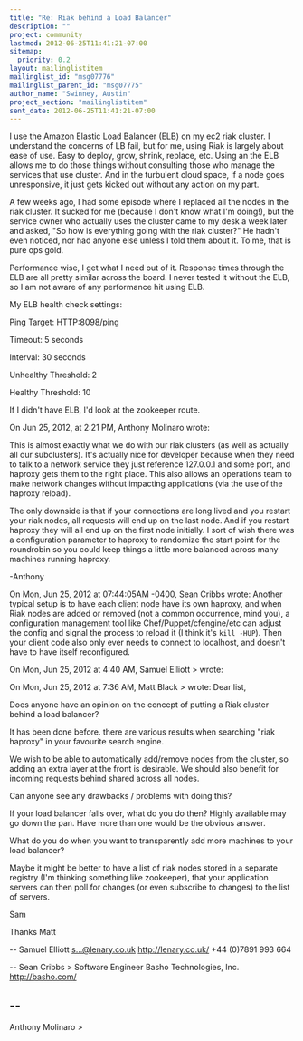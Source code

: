 ```yaml
---
title: "Re: Riak behind a Load Balancer"
description: ""
project: community
lastmod: 2012-06-25T11:41:21-07:00
sitemap:
  priority: 0.2
layout: mailinglistitem
mailinglist_id: "msg07776"
mailinglist_parent_id: "msg07775"
author_name: "Swinney, Austin"
project_section: "mailinglistitem"
sent_date: 2012-06-25T11:41:21-07:00
---
```



I use the Amazon Elastic Load Balancer (ELB) on my ec2 riak cluster. I 
understand the concerns of LB fail, but for me, using Riak is largely about 
ease of use. Easy to deploy, grow, shrink, replace, etc. Using an the ELB 
allows me to do those things without consulting those who manage the services 
that use cluster. And in the turbulent cloud space, if a node goes 
unresponsive, it just gets kicked out without any action on my part.

A few weeks ago, I had some episode where I replaced all the nodes in the riak 
cluster. It sucked for me (because I don't know what I'm doing!), but the 
service owner who actually uses the cluster came to my desk a week later and 
asked, "So how is everything going with the riak cluster?" He hadn't even 
noticed, nor had anyone else unless I told them about it. To me, that is pure 
ops gold.

Performance wise, I get what I need out of it. Response times through the ELB 
are all pretty similar across the board. I never tested it without the ELB, so 
I am not aware of any performance hit using ELB.

My ELB health check settings:

Ping Target:
HTTP:8098/ping

Timeout:
5 seconds

Interval:
30 seconds

Unhealthy Threshold:
2

Healthy Threshold:
10

If I didn't have ELB, I'd look at the zookeeper route.

On Jun 25, 2012, at 2:21 PM, Anthony Molinaro wrote:

This is almost exactly what we do with our riak clusters (as well as actually
all our subclusters). It's actually nice for developer because when they
need to talk to a network service they just reference 127.0.0.1 and some
port, and haproxy gets them to the right place. This also allows an
operations team to make network changes without impacting applications
(via the use of the haproxy reload).

The only downside is that if your connections are long lived and you restart
your riak nodes, all requests will end up on the last node. And if you restart
haproxy they will all end up on the first node initially. I sort of wish
there was a configuration parameter to haproxy to randomize the start
point for the roundrobin so you could keep things a little more balanced
across many machines running haproxy.

-Anthony

On Mon, Jun 25, 2012 at 07:44:05AM -0400, Sean Cribbs wrote:
Another typical setup is to have each client node have its own haproxy, and
when Riak nodes are added or removed (not a common occurrence, mind you), a
configuration management tool like Chef/Puppet/cfengine/etc can adjust the
config and signal the process to reload it (I think it's `kill -HUP`). Then
your client code also only ever needs to connect to localhost, and doesn't
have to have itself reconfigured.

On Mon, Jun 25, 2012 at 4:40 AM, Samuel Elliott 
&gt; wrote:

On Mon, Jun 25, 2012 at 7:36 AM, Matt Black 
&gt;
wrote:
Dear list,

Does anyone have an opinion on the concept of putting a Riak cluster
behind
a load balancer?

It has been done before. there are various results when searching
"riak haproxy" in your favourite search engine.


We wish to be able to automatically add/remove nodes from the cluster, so
adding an extra layer at the front is desirable. We should also benefit
for
incoming requests behind shared across all nodes.

Can anyone see any drawbacks / problems with doing this?

If your load balancer falls over, what do you do then? Highly
available may go down the pan. Have more than one would be the obvious
answer.

What do you do when you want to transparently add more machines to
your load balancer?

Maybe it might be better to have a list of riak nodes stored in a
separate registry (I'm thinking something like zookeeper), that your
application servers can then poll for changes (or even subscribe to
changes) to the list of servers.

Sam


Thanks
Matt

--
Samuel Elliott
s...@lenary.co.uk
http://lenary.co.uk/
+44 (0)7891 993 664


--
Sean Cribbs &gt;
Software Engineer
Basho Technologies, Inc.
http://basho.com/


--
------------------------------------------------------------------------
Anthony Molinaro 
&gt;

